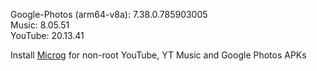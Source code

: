 Google-Photos (arm64-v8a): 7.38.0.785903005  
Music: 8.05.51  
YouTube: 20.13.41  

Install [Microg](https://github.com/ReVanced/GmsCore/releases) for non-root YouTube, YT Music and Google Photos APKs  
